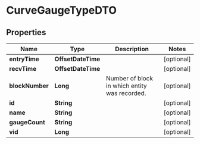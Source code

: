 

# CurveGaugeTypeDTO


## Properties

| Name | Type | Description | Notes |
|------------ | ------------- | ------------- | -------------|
|**entryTime** | **OffsetDateTime** |  |  [optional] |
|**recvTime** | **OffsetDateTime** |  |  [optional] |
|**blockNumber** | **Long** | Number of block in which entity was recorded. |  [optional] |
|**id** | **String** |  |  [optional] |
|**name** | **String** |  |  [optional] |
|**gaugeCount** | **String** |  |  [optional] |
|**vid** | **Long** |  |  [optional] |



